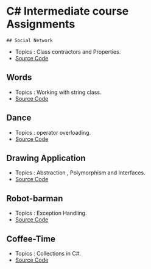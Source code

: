 # C# Intermediate course Assignments 

    ## Social Network
  - Topics : Class contractors and Properties.
  - [Source Code](https://github.com/AbdelrahmanAboulfotouh/Csharp-Sololearn/blob/main/C%23%20Intermediate/Social%20Network%20/SocialNetwork-solution.cs)
  
  ## Words
  - Topics : Working with string class.
  - [Source Code](https://github.com/AbdelrahmanAboulfotouh/Csharp-Sololearn/blob/main/C%23%20Intermediate/Words/Words-solution.cs)
  
  ## Dance
  - Topics : operator overloading.
  - [Source Code](https://github.com/AbdelrahmanAboulfotouh/Csharp-Sololearn/blob/main/C%23%20Intermediate/Dance/Dance-solution.cs)
  
  ## Drawing Application
  - Topics : Abstraction , Polymorphism and Interfaces.
  - [Source Code](https://github.com/AbdelrahmanAboulfotouh/Csharp-Sololearn/blob/main/C%23%20Intermediate/Drawing%20Application%20/DrawingApplication-solution.cs)
  
  ## Robot-barman
  - Topics : Exception Handling.
  - [Source Code](https://github.com/AbdelrahmanAboulfotouh/Csharp-Sololearn/blob/main/C%23%20Intermediate/Robot-barman%20/Robot-barman-solution.cs)
  
  ## Coffee-Time
  - Topics : Collections in C#.
  - [Source Code](https://github.com/AbdelrahmanAboulfotouh/Csharp-Sololearn/blob/main/C%23%20Intermediate/Coffee%20Time/CoffeeTime-solution.cs)
